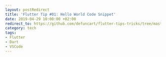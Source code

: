 ```yaml
---
layout: postRedirect
title: 'Flutter Tip #01: Hello World Code Snippet'
date: 2019-04-29 10:00:00 +02:00
redirect_to: https://github.com/defuncart/flutter-tips-tricks/tree/master/01-HelloWordCodeSnippet(VSCode)
category: tech
tags:
- Flutter
- Dart
- VSCode
---
```

